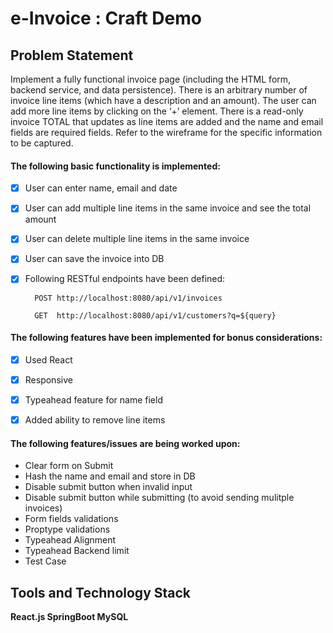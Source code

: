 # e-Invoice : Craft Demo

## Problem Statement
Implement a fully functional invoice page (including the HTML form, backend service, and data persistence). 
There is an arbitrary number of invoice line items (which have a description and an amount). The user can add 
more line items by clicking on the ‘+’ element. There is a read-only invoice TOTAL that updates as line items 
are added and the name and email fields are required fields. Refer to the wireframe for the specific information 
to be captured.

#### The following basic functionality is implemented:

- [X] User can enter name, email and date

- [X] User can add multiple line items in the same invoice and see the total amount

- [X] User can delete multiple line items in the same invoice

- [X] User can save the invoice into DB

- [X] Following RESTful endpoints have been defined:
      
        POST http://localhost:8080/api/v1/invoices
     
        GET  http://localhost:8080/api/v1/customers?q=${query}

#### The following features have been implemented for bonus considerations:

- [X] Used React

- [X] Responsive

- [X] Typeahead feature for name field

- [X] Added ability to remove line items

#### The following features/issues are being worked upon:
- Clear form on Submit
- Hash the name and email and store in DB
- Disable submit button when invalid input
- Disable submit button while submitting (to avoid sending mulitple invoices)
- Form fields validations
- Proptype validations
- Typeahead Alignment
- Typeahead Backend limit
- Test Case 

## Tools and Technology Stack
 **React.js  SpringBoot MySQL**
